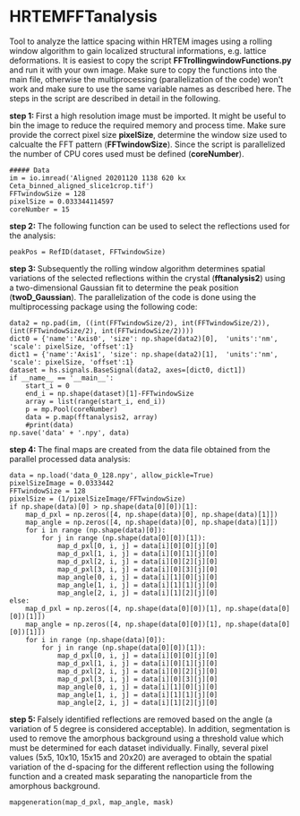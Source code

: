 # HRTEMFFTanalysis
Tool to analyze the lattice spacing within HRTEM images using a rolling window algorithm to gain localized structural informations, e.g. lattice deformations. It is easiest to copy the script <b> FFTrollingwindowFunctions.py</b> and run it with your own image. Make sure to copy the functions into the main file, otherwise the multiprocessing (parallelization of the code) won't work and make sure to use the same variable names as described here. The steps in the script are described in detail in the following.

<b> step 1: </b>
First a high resolution image must be imported. It might be useful to bin the image to reduce the required memory and process time. Make sure provide the correct pixel size <b>pixelSize</b>, determine the window size used to calcualte the FFT pattern (<b>FFTwindowSize</b>). Since the script is parallelized the number of CPU cores used must be defined (<b>coreNumber</b>).
```
##### Data
im = io.imread('Aligned 20201120 1138 620 kx Ceta_binned_aligned_slice1crop.tif')
FFTwindowSize = 128
pixelSize = 0.033344114597
coreNumber = 15
```
<b> step 2: </b>
The following function can be used to select the reflections used for the analysis: 
```
peakPos = RefID(dataset, FFTwindowSize)
```
<b> step 3: </b>
Subsequently the rolling window algorithm determines spatial variations of the selected reflections within the crystal (<b>fftanalysis2</b>) using a two-dimensional Gaussian fit to determine the peak position (<b>twoD_Gaussian</b>). The parallelization of the code is done using the multiprocessing package using the following code:
```
data2 = np.pad(im, ((int(FFTwindowSize/2), int(FFTwindowSize/2)),(int(FFTwindowSize/2), int(FFTwindowSize/2))))
dict0 = {'name':'Axis0', 'size': np.shape(data2)[0],  'units':'nm', 'scale': pixelSize, 'offset':1}
dict1 = {'name':'Axis1', 'size': np.shape(data2)[1],  'units':'nm', 'scale': pixelSize, 'offset':1}
dataset = hs.signals.BaseSignal(data2, axes=[dict0, dict1])
if __name__ == '__main__':
    start_i = 0
    end_i = np.shape(dataset)[1]-FFTwindowSize
    array = list(range(start_i, end_i))
    p = mp.Pool(coreNumber)
    data = p.map(fftanalysis2, array)
    #print(data)
np.save('data' + '.npy', data)
```
<b> step 4: </b>
The final maps are created from the data file obtained from the parallel processed data analysis:
```
data = np.load('data_0_128.npy', allow_pickle=True)
pixelSizeImage = 0.0333442
FFTwindowSize = 128
pixelSize = (1/pixelSizeImage/FFTwindowSize)
if np.shape(data)[0] > np.shape(data[0][0])[1]:
    map_d_pxl = np.zeros([4, np.shape(data)[0], np.shape(data)[1]])
    map_angle = np.zeros([4, np.shape(data)[0], np.shape(data)[1]])
    for i in range (np.shape(data)[0]):
        for j in range (np.shape(data[0][0])[1]):
            map_d_pxl[0, i, j] = data[i][0][0][j][0]
            map_d_pxl[1, i, j] = data[i][0][1][j][0]
            map_d_pxl[2, i, j] = data[i][0][2][j][0]
            map_d_pxl[3, i, j] = data[i][0][3][j][0]
            map_angle[0, i, j] = data[i][1][0][j][0]
            map_angle[1, i, j] = data[i][1][1][j][0]
            map_angle[2, i, j] = data[i][1][2][j][0]
else:
    map_d_pxl = np.zeros([4, np.shape(data[0][0])[1], np.shape(data[0][0])[1]])
    map_angle = np.zeros([4, np.shape(data[0][0])[1], np.shape(data[0][0])[1]])
    for i in range (np.shape(data)[0]):
        for j in range (np.shape(data[0][0])[1]):
            map_d_pxl[0, i, j] = data[i][0][0][j][0]
            map_d_pxl[1, i, j] = data[i][0][1][j][0]
            map_d_pxl[2, i, j] = data[i][0][2][j][0]
            map_d_pxl[3, i, j] = data[i][0][3][j][0]
            map_angle[0, i, j] = data[i][1][0][j][0]
            map_angle[1, i, j] = data[i][1][1][j][0]
            map_angle[2, i, j] = data[i][1][2][j][0]
```
<b> step 5: </b>
Falsely identified reflections are removed based on the angle (a variation of 5 degree is considered acceptable). In addition, segmentation is used to remove the amorphous background using a threshold value which must be determined for each dataset individually. Finally, several pixel values (5x5, 10x10, 15x15 and 20x20) are averaged to obtain the spatial variation of the d-spacing for the different reflection using the following function and a created mask separating the nanoparticle from the amorphous background. 

```
mapgeneration(map_d_pxl, map_angle, mask)

```


